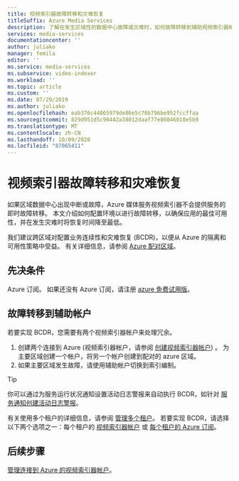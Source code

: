 ```yaml
---
title: 视频索引器故障转移和灾难恢复
titleSuffix: Azure Media Services
description: 了解在发生区域性的数据中心故障或灾难时，如何故障转移到辅助视频索引器帐户。
services: media-services
documentationcenter: ''
author: juliako
manager: femila
editor: ''
ms.service: media-services
ms.subservice: video-indexer
ms.workload: ''
ms.topic: article
ms.custom: ''
ms.date: 07/29/2019
ms.author: juliako
ms.openlocfilehash: eab376c44065979de86e5c70b796be952fccffaa
ms.sourcegitcommit: 829d951d5c90442a38012daaf77e86046018e5b9
ms.translationtype: MT
ms.contentlocale: zh-CN
ms.lasthandoff: 10/09/2020
ms.locfileid: "87065411"
---
```

# <a name="video-indexer-failover-and-disaster-recovery"></a>视频索引器故障转移和灾难恢复

如果区域数据中心出现中断或故障，Azure 媒体服务视频索引器不会提供服务的即时故障转移。 本文介绍如何配置环境以进行故障转移，以确保应用的最佳可用性，并在发生灾难时将恢复时间降至最低。

我们建议跨区域对配置业务连续性和灾难恢复 (BCDR)，以便从 Azure 的隔离和可用性策略中受益。 有关详细信息，请参阅 [Azure 配对区域](../../best-practices-availability-paired-regions.md)。

## <a name="prerequisites"></a>先决条件

Azure 订阅。 如果还没有 Azure 订阅，请注册 [azure 免费试用版](https://azure.microsoft.com/free/)。

## <a name="failover-to-a-secondary-account"></a>故障转移到辅助帐户

若要实现 BCDR，您需要有两个视频索引器帐户来处理冗余。

1. 创建两个连接到 Azure (视频索引器帐户，请参阅 [创建视频索引器帐户](connect-to-azure.md)) 。 为主要区域创建一个帐户，将另一个帐户创建到配对的 azure 区域。
1. 如果主要区域发生故障，请使用辅助帐户切换到索引编制。

> [!TIP]
> 你可以通过为服务运行状况通知设置活动日志警报来自动执行 BCDR，如针对 [服务通知创建活动日志警报](../../service-health/alerts-activity-log-service-notifications-portal.md)。

有关使用多个租户的详细信息，请参阅 [管理多个租户](manage-multiple-tenants.md)。 若要实现 BCDR，请选择以下两个选项之一：每个租户的 [视频索引器帐户](manage-multiple-tenants.md#video-indexer-account-per-tenant) 或 [每个租户的 Azure 订阅](manage-multiple-tenants.md#azure-subscription-per-tenant)。

## <a name="next-steps"></a>后续步骤

[管理连接到 Azure 的视频索引器帐户](manage-account-connected-to-azure.md)。
